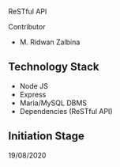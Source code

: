 ReSTful API

Contributor
- M. Ridwan Zalbina

## Technology Stack
- Node JS
- Express
- Maria/MySQL DBMS
- Dependencies (ReSTful API)

## Initiation Stage
19/08/2020

